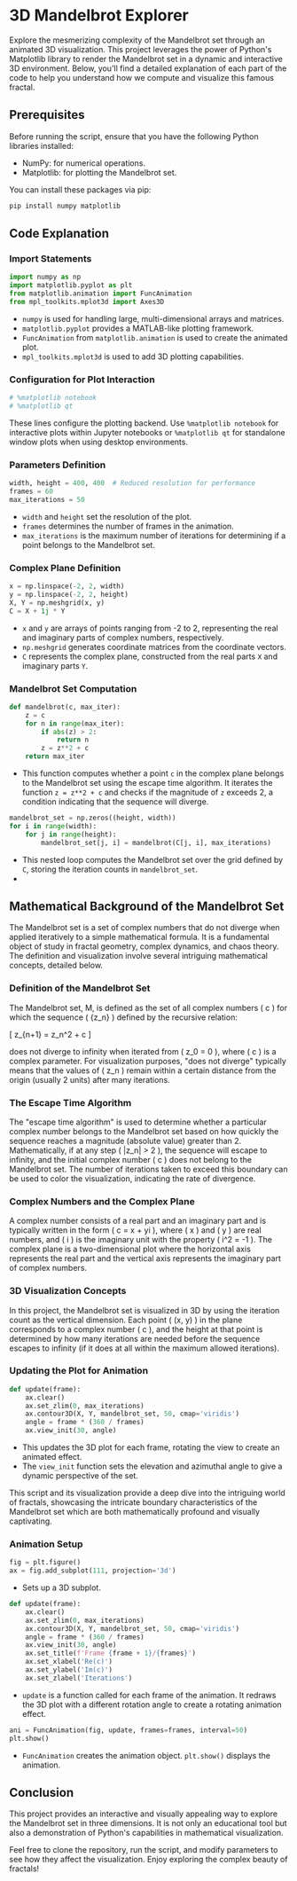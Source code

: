 # 3D Mandelbrot Explorer

Explore the mesmerizing complexity of the Mandelbrot set through an animated 3D visualization. This project leverages the power of Python's Matplotlib library to render the Mandelbrot set in a dynamic and interactive 3D environment. Below, you'll find a detailed explanation of each part of the code to help you understand how we compute and visualize this famous fractal.

## Prerequisites

Before running the script, ensure that you have the following Python libraries installed:
- NumPy: for numerical operations.
- Matplotlib: for plotting the Mandelbrot set.

You can install these packages via pip:
```bash
pip install numpy matplotlib
```

## Code Explanation

### Import Statements

```python
import numpy as np
import matplotlib.pyplot as plt
from matplotlib.animation import FuncAnimation
from mpl_toolkits.mplot3d import Axes3D
```

- `numpy` is used for handling large, multi-dimensional arrays and matrices.
- `matplotlib.pyplot` provides a MATLAB-like plotting framework.
- `FuncAnimation` from `matplotlib.animation` is used to create the animated plot.
- `mpl_toolkits.mplot3d` is used to add 3D plotting capabilities.

### Configuration for Plot Interaction

```python
# %matplotlib notebook
# %matplotlib qt
```

These lines configure the plotting backend. Use `%matplotlib notebook` for interactive plots within Jupyter notebooks or `%matplotlib qt` for standalone window plots when using desktop environments.

### Parameters Definition

```python
width, height = 400, 400  # Reduced resolution for performance
frames = 60
max_iterations = 50
```

- `width` and `height` set the resolution of the plot.
- `frames` determines the number of frames in the animation.
- `max_iterations` is the maximum number of iterations for determining if a point belongs to the Mandelbrot set.

### Complex Plane Definition

```python
x = np.linspace(-2, 2, width)
y = np.linspace(-2, 2, height)
X, Y = np.meshgrid(x, y)
C = X + 1j * Y
```

- `x` and `y` are arrays of points ranging from -2 to 2, representing the real and imaginary parts of complex numbers, respectively.
- `np.meshgrid` generates coordinate matrices from the coordinate vectors.
- `C` represents the complex plane, constructed from the real parts `X` and imaginary parts `Y`.

### Mandelbrot Set Computation

```python
def mandelbrot(c, max_iter):
    z = c
    for n in range(max_iter):
        if abs(z) > 2:
            return n
        z = z**2 + c
    return max_iter
```

- This function computes whether a point `c` in the complex plane belongs to the Mandelbrot set using the escape time algorithm. It iterates the function `z = z**2 + c` and checks if the magnitude of `z` exceeds 2, a condition indicating that the sequence will diverge.

```python
mandelbrot_set = np.zeros((height, width))
for i in range(width):
    for j in range(height):
        mandelbrot_set[j, i] = mandelbrot(C[j, i], max_iterations)
```

- This nested loop computes the Mandelbrot set over the grid defined by `C`, storing the iteration counts in `mandelbrot_set`.
- 
## Mathematical Background of the Mandelbrot Set

The Mandelbrot set is a set of complex numbers that do not diverge when applied iteratively to a simple mathematical formula. It is a fundamental object of study in fractal geometry, complex dynamics, and chaos theory. The definition and visualization involve several intriguing mathematical concepts, detailed below.

### Definition of the Mandelbrot Set

The Mandelbrot set, M, is defined as the set of all complex numbers \( c \) for which the sequence \( \{z_n\} \) defined by the recursive relation:

\[ z_{n+1} = z_n^2 + c \]

does not diverge to infinity when iterated from \( z_0 = 0 \), where \( c \) is a complex parameter. For visualization purposes, "does not diverge" typically means that the values of \( z_n \) remain within a certain distance from the origin (usually 2 units) after many iterations.

### The Escape Time Algorithm

The "escape time algorithm" is used to determine whether a particular complex number belongs to the Mandelbrot set based on how quickly the sequence reaches a magnitude (absolute value) greater than 2. Mathematically, if at any step \( |z_n| > 2 \), the sequence will escape to infinity, and the initial complex number \( c \) does not belong to the Mandelbrot set. The number of iterations taken to exceed this boundary can be used to color the visualization, indicating the rate of divergence.

### Complex Numbers and the Complex Plane

A complex number consists of a real part and an imaginary part and is typically written in the form \( c = x + yi \), where \( x \) and \( y \) are real numbers, and \( i \) is the imaginary unit with the property \( i^2 = -1 \). The complex plane is a two-dimensional plot where the horizontal axis represents the real part and the vertical axis represents the imaginary part of complex numbers.

### 3D Visualization Concepts

In this project, the Mandelbrot set is visualized in 3D by using the iteration count as the vertical dimension. Each point \( (x, y) \) in the plane corresponds to a complex number \( c \), and the height at that point is determined by how many iterations are needed before the sequence escapes to infinity (if it does at all within the maximum allowed iterations).


### Updating the Plot for Animation

```python
def update(frame):
    ax.clear()
    ax.set_zlim(0, max_iterations)
    ax.contour3D(X, Y, mandelbrot_set, 50, cmap='viridis')
    angle = frame * (360 / frames)
    ax.view_init(30, angle)
```

- This updates the 3D plot for each frame, rotating the view to create an animated effect.
- The `view_init` function sets the elevation and azimuthal angle to give a dynamic perspective of the set.

This script and its visualization provide a deep dive into the intriguing world of fractals, showcasing the intricate boundary characteristics of the Mandelbrot set which are both mathematically profound and visually captivating.
### Animation Setup

```python
fig = plt.figure()
ax = fig.add_subplot(111, projection='3d')
```

- Sets up a 3D subplot.

```python
def update(frame):
    ax.clear()
    ax.set_zlim(0, max_iterations)
    ax.contour3D(X, Y, mandelbrot_set, 50, cmap='viridis')
    angle = frame * (360 / frames)
    ax.view_init(30, angle)
    ax.set_title(f'Frame {frame + 1}/{frames}')
    ax.set_xlabel('Re(c)')
    ax.set_ylabel('Im(c)')
    ax.set_zlabel('Iterations')
```

- `update` is a function called for each frame of the animation. It redraws the 3D plot with a different rotation angle to create a rotating animation effect.

```python
ani = FuncAnimation(fig, update, frames=frames, interval=50)
plt.show()
```

- `FuncAnimation` creates the animation object. `plt.show()` displays the animation.

## Conclusion

This project provides an interactive and visually appealing way to explore the Mandelbrot set in three dimensions. It is not only an educational tool but also a demonstration of Python's capabilities in mathematical visualization.

Feel free to clone the repository, run the script, and modify parameters to see how they affect the visualization. Enjoy exploring the complex beauty of fractals!
